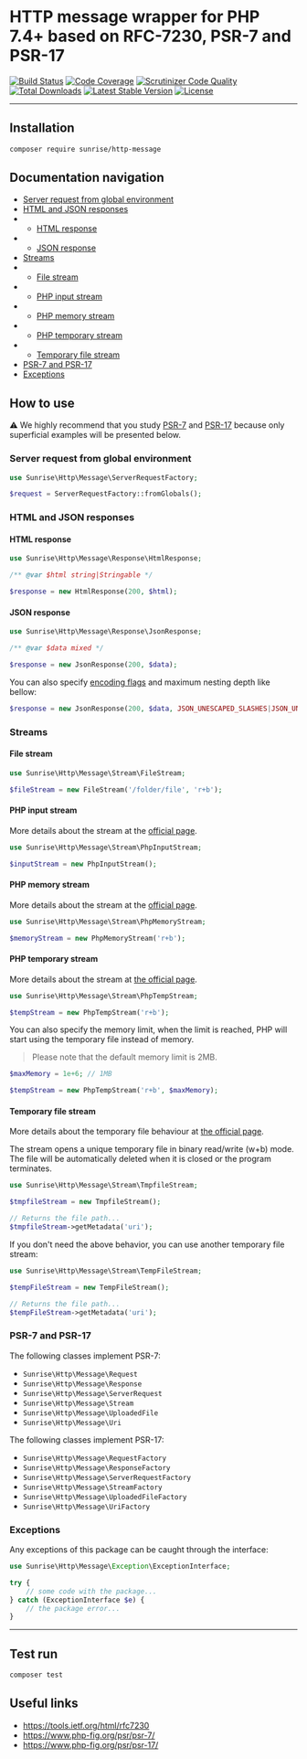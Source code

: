 # HTTP message wrapper for PHP 7.4+ based on RFC-7230, PSR-7 and PSR-17

[![Build Status](https://scrutinizer-ci.com/g/sunrise-php/http-message/badges/build.png?b=master)](https://scrutinizer-ci.com/g/sunrise-php/http-message/build-status/master)
[![Code Coverage](https://scrutinizer-ci.com/g/sunrise-php/http-message/badges/coverage.png?b=master)](https://scrutinizer-ci.com/g/sunrise-php/http-message/?branch=master)
[![Scrutinizer Code Quality](https://scrutinizer-ci.com/g/sunrise-php/http-message/badges/quality-score.png?b=master)](https://scrutinizer-ci.com/g/sunrise-php/http-message/?branch=master)
[![Total Downloads](https://poser.pugx.org/sunrise/http-message/downloads?format=flat)](https://packagist.org/packages/sunrise/http-message)
[![Latest Stable Version](https://poser.pugx.org/sunrise/http-message/v/stable?format=flat)](https://packagist.org/packages/sunrise/http-message)
[![License](https://poser.pugx.org/sunrise/http-message/license?format=flat)](https://packagist.org/packages/sunrise/http-message)

---

## Installation

```bash
composer require sunrise/http-message
```

## Documentation navigation

- [Server request from global environment](#server-request-from-global-environment)
- [HTML and JSON responses](#html-and-json-responses)
- - [HTML response](#html-response)
- - [JSON response](#json-response)
- [Streams](#streams)
- - [File stream](#file-stream)
- - [PHP input stream](#php-input-stream)
- - [PHP memory stream](#php-memory-stream)
- - [PHP temporary stream](#php-temporary-stream)
- - [Temporary file stream](#temporary-file-stream)
- [PSR-7 and PSR-17](#psr-7-and-psr-17)
- [Exceptions](#exceptions)

## How to use

⚠️ We highly recommend that you study [PSR-7](https://www.php-fig.org/psr/psr-7/) and [PSR-17](https://www.php-fig.org/psr/psr-17/) because only superficial examples will be presented below.

### Server request from global environment

```php
use Sunrise\Http\Message\ServerRequestFactory;

$request = ServerRequestFactory::fromGlobals();
```

### HTML and JSON responses

#### HTML response

```php
use Sunrise\Http\Message\Response\HtmlResponse;

/** @var $html string|Stringable */

$response = new HtmlResponse(200, $html);
```

#### JSON response

```php
use Sunrise\Http\Message\Response\JsonResponse;

/** @var $data mixed */

$response = new JsonResponse(200, $data);
```

You can also specify [encoding flags](https://www.php.net/manual/en/json.constants.php#constant.json-hex-tag) and maximum nesting depth like bellow:

```php
$response = new JsonResponse(200, $data, JSON_UNESCAPED_SLASHES|JSON_UNESCAPED_UNICODE, 512);
```

### Streams

#### File stream

```php
use Sunrise\Http\Message\Stream\FileStream;

$fileStream = new FileStream('/folder/file', 'r+b');
```

#### PHP input stream

More details about the stream at the [official page](https://www.php.net/manual/en/wrappers.php.php#wrappers.php.input).

```php
use Sunrise\Http\Message\Stream\PhpInputStream;

$inputStream = new PhpInputStream();
```

#### PHP memory stream

More details about the stream at the [official page](https://www.php.net/manual/en/wrappers.php.php#wrappers.php.memory).

```php
use Sunrise\Http\Message\Stream\PhpMemoryStream;

$memoryStream = new PhpMemoryStream('r+b');
```

#### PHP temporary stream

More details about the stream at [the official page](https://www.php.net/manual/en/wrappers.php.php#wrappers.php.memory).

```php
use Sunrise\Http\Message\Stream\PhpTempStream;

$tempStream = new PhpTempStream('r+b');
```

You can also specify the memory limit, when the limit is reached, PHP will start using the temporary file instead of memory.

> Please note that the default memory limit is 2MB.

```php
$maxMemory = 1e+6; // 1MB

$tempStream = new PhpTempStream('r+b', $maxMemory);
```

#### Temporary file stream

More details about the temporary file behaviour at [the official page](https://www.php.net/manual/en/function.tmpfile).

The stream opens a unique temporary file in binary read/write (w+b) mode. The file will be automatically deleted when it is closed or the program terminates.

```php
use Sunrise\Http\Message\Stream\TmpfileStream;

$tmpfileStream = new TmpfileStream();

// Returns the file path...
$tmpfileStream->getMetadata('uri');
```

If you don't need the above behavior, you can use another temporary file stream:

```php
use Sunrise\Http\Message\Stream\TempFileStream;

$tempFileStream = new TempFileStream();

// Returns the file path...
$tempFileStream->getMetadata('uri');
```

### PSR-7 and PSR-17

The following classes implement PSR-7:

- `Sunrise\Http\Message\Request`
- `Sunrise\Http\Message\Response`
- `Sunrise\Http\Message\ServerRequest`
- `Sunrise\Http\Message\Stream`
- `Sunrise\Http\Message\UploadedFile`
- `Sunrise\Http\Message\Uri`

The following classes implement PSR-17:

- `Sunrise\Http\Message\RequestFactory`
- `Sunrise\Http\Message\ResponseFactory`
- `Sunrise\Http\Message\ServerRequestFactory`
- `Sunrise\Http\Message\StreamFactory`
- `Sunrise\Http\Message\UploadedFileFactory`
- `Sunrise\Http\Message\UriFactory`

### Exceptions

Any exceptions of this package can be caught through the interface:

```php
use Sunrise\Http\Message\Exception\ExceptionInterface;

try {
    // some code with the package...
} catch (ExceptionInterface $e) {
    // the package error...
}
```

---

## Test run

```bash
composer test
```

## Useful links

- https://tools.ietf.org/html/rfc7230
- https://www.php-fig.org/psr/psr-7/
- https://www.php-fig.org/psr/psr-17/

